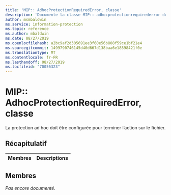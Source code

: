 ```yaml
---
title: 'MIP:: AdhocProtectionRequiredError, classe'
description: 'Documente la classe MIP:: adhocprotectionrequirederror du kit de développement logiciel (SDK) Microsoft Information Protection (MIP).'
author: msmbaldwin
ms.service: information-protection
ms.topic: reference
ms.author: mbaldwin
ms.date: 08/27/2019
ms.openlocfilehash: a2bc9af2d305691ee3f60e56b808f59ce1bf21e4
ms.sourcegitcommit: 1499790746145d40d667d138baa6e18598421f0e
ms.translationtype: MT
ms.contentlocale: fr-FR
ms.lasthandoff: 08/27/2019
ms.locfileid: "70056323"
---
```

# <a name="class-mipadhocprotectionrequirederror"></a>MIP:: AdhocProtectionRequiredError, classe 
La protection ad hoc doit être configurée pour terminer l’action sur le fichier.
  
## <a name="summary"></a>Récapitulatif
 Membres                        | Descriptions                                
--------------------------------|---------------------------------------------
  
## <a name="members"></a>Membres
_Pas encore documenté._
